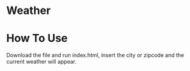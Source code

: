 # Weather

# How To Use

Download the file and run index.html, insert the city or zipcode and the current weather will appear.
